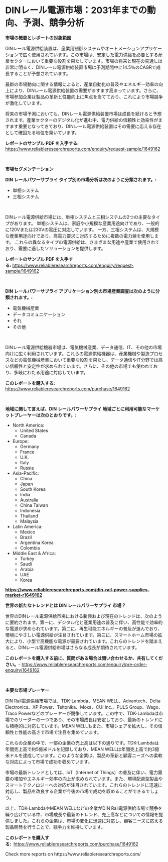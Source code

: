 <p><h1>DINレール電源市場：2031年までの動向、予測、競争分析</h1></p><p><strong>市場の概要とレポートの対象範囲</strong></p>
<p><p>DINレール電源供給装置は、産業用制御システムやオートメーションアプリケーションで広く使用されています。この市場は、安定した電力供給を必要とする産業セクターにおいて重要な役割を果たしています。市場の将来と現在の見通しは非常に明るく、DINレール電源供給装置市場は予測期間中に14.5％のCAGRで成長することが予想されています。</p><p>最新の市場動向に関する情報によると、産業自動化の普及やエネルギー効率の向上により、DINレール電源供給装置の需要がますます高まっています。さらに、市場参加企業は製品の革新と性能向上に焦点を当てており、これにより市場競争が激化しています。</p><p>将来の市場予測においても、DINレール電源供給装置市場は成長を続けると予想されます。産業セクターのデジタル化が進む中、電力供給の信頼性と効率性がますます重要となってきており、DINレール電源供給装置はその需要に応える存在として確固たる地位を築いています。</p></p>
<p><strong>レポートのサンプル PDF を入手する:</strong> <a href="https://www.reliableresearchreports.com/enquiry/request-sample/1649162">https://www.reliableresearchreports.com/enquiry/request-sample/1649162</a></p>
<p>&nbsp;</p>
<p><strong>市場セグメンテーション</strong></p>
<p><strong>DIN レールパワーサプライ タイプ別の市場分析は次のように分類されます。:</strong></p>
<p><ul><li>単相システム</li><li>三相システム</li></ul></p>
<p>&nbsp;</p>
<p><p>DINレール電源供給市場には、単相システムと三相システムの2つの主要なタイプがあります。 単相システムは、家庭や小規模な産業用途向けであり、一般的に120Vまたは230Vの電圧に対応しています。 一方、三相システムは、大規模な産業用途向けであり、高電力要求に対応するために複数の電力線を使用します。 これらの異なるタイプの電源供給は、さまざまな用途や産業で使用されており、需要に適したソリューションを提供します。</p></p>
<p><strong>レポートのサンプル PDF を入手する:</strong>&nbsp;<a href="https://www.reliableresearchreports.com/enquiry/request-sample/1649162">https://www.reliableresearchreports.com/enquiry/request-sample/1649162</a></p>
<p>&nbsp;</p>
<p><strong> DIN レールパワーサプライ アプリケーション別の市場産業調査は次のように分類されます。:</strong></p>
<p><ul><li>電気機械産業</li><li>データコミュニケーション</li><li>それ</li><li>その他</li></ul></p>
<p>&nbsp;</p>
<p><p>DINレール電源供給機器市場は、電気機械産業、データ通信、IT、その他の市場向けに広く利用されています。これらの電源供給機器は、産業機械や製造プロセスなどの電気機械産業において重要な役割を果たし、データ通信やIT分野では高い信頼性と安定性が求められています。さらに、その他の市場でも使われており、多岐にわたる用途に対応しています。</p></p>
<p><strong>このレポートを購入する:</strong>&nbsp; <a href="https://www.reliableresearchreports.com/purchase/1649162">https://www.reliableresearchreports.com/purchase/1649162</a></p>
<p>&nbsp;</p>
<p><strong>地域に関して言えば、DIN レールパワーサプライ 地域ごとに利用可能なマーケットプレーヤーは次のとおりです。:</strong></p>
<p><ul>
    <li>
        North America:
        <ul>
            <li>United States</li>
            <li>Canada</li>
        </ul>
    </li>
    <li>
        Europe:
        <ul>
            <li>Germany</li>
            <li>France</li>
            <li>U.K.</li>
            <li>Italy</li>
            <li>Russia</li>
        </ul>
    </li>
    <li>
        Asia-Pacific:
        <ul>
            <li>China</li>
            <li>Japan</li>
            <li>South Korea</li>
            <li>India</li>
            <li>Australia</li>
            <li>China Taiwan</li>
            <li>Indonesia</li>
            <li>Thailand</li>
            <li>Malaysia</li>
        </ul>
    </li>
    <li>
        Latin America:
        <ul>
            <li>Mexico</li>
            <li>Brazil</li>
            <li>Argentina Korea</li>
            <li>Colombia</li>
        </ul>
    </li>
    <li>
        Middle East & Africa:
        <ul>
            <li>Turkey</li>
            <li>Saudi</li>
            <li>Arabia</li>
            <li>UAE</li>
            <li>Korea</li>
        </ul>
    </li>
    </ul></p>
<p><strong><a href="https://www.reliableresearchreports.com/din-rail-power-supplies-market-r1649162">https://www.reliableresearchreports.com/din-rail-power-supplies-market-r1649162</a></strong>&nbsp;</p>
<p><strong>世界の新たなトレンドとは DIN レールパワーサプライ 市場？</strong></p>
<p><p>世界のDINレール電源供給市場における新興および現在のトレンドは、次のように要約されます。第一に、デジタル化と産業用途の普及に伴い、高性能で効率的な電源が求められています。第二に、再生可能エネルギーの普及が進んでおり、環境にやさしい電源供給が注目されています。第三に、スマートホーム市場の拡大により、小型で高機能な電源が需要されています。これらのトレンドを踏まえると、DINレール電源供給市場はさらなる成長が期待されています。</p></p>
<p><strong>このレポートを購入する前に、質問がある場合は問い合わせるか、共有してください。</strong>- <a href="https://www.reliableresearchreports.com/enquiry/pre-order-enquiry/1649162">https://www.reliableresearchreports.com/enquiry/pre-order-enquiry/1649162</a></p>
<p>&nbsp;</p>
<p><strong>主要な市場プレーヤー</strong></p>
<p><p>DIN Rail電源供給市場では、TDK-Lambda、MEAN WELL、Advantech、Delta Electronics、XP Power、Teltonika、Moxa、CUI Inc.、PULS Group、Wago、Traco Powerなどのプレーヤーが競争しています。この中で、TDK-Lambdaは市場でのリーダーの一つであり、その市場成長は安定しており、最新のトレンドにも積極的に対応しています。MEAN WELLもまた、市場シェアを拡大し、その信頼性と性能の高さで市場で注目を集めています。</p><p>これらの企業の中で、一部の企業の売上高は以下の通りです。TDK-Lambdaは年間売上高で約5億米ドルを記録しており、MEAN WELLは年間売上高で約3億米ドルを達成しています。このような企業は、製品の革新と顧客ニーズへの柔軟な対応によって市場で成功を収めています。</p><p>市場の最新トレンドとしては、IoT（Internet of Things）の普及に伴い、電力需要の増加やエネルギー効率の向上が求められています。また、環境配慮型製品やスマートテクノロジーへの対応が注目されています。これらのトレンドに迅速に対応し、製品を改良する企業が今後の市場で成功を収めることができるでしょう。</p><p>以上、TDK-LambdaやMEAN WELLなどの企業がDIN Rail電源供給市場で競争を繰り広げている中、市場成長や最新のトレンド、売上高などについての情報を提供しました。これらの企業は、市場の変化に迅速に対応し、顧客ニーズに応える製品開発を行うことで、競争力を維持しています。</p></p>
<p><strong>このレポートを購入する:</strong>&nbsp;&nbsp;<a href="https://www.reliableresearchreports.com/purchase/1649162">https://www.reliableresearchreports.com/purchase/1649162</a></p>
<p>Check more reports on https://www.reliableresearchreports.com/</p>